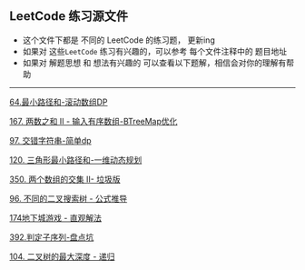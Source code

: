 ## LeetCode 练习源文件
* 这个文件下都是 不同的 LeetCode 的练习题， 更新ing
* 如果对 这些`LeetCode` 练习有兴趣的，可以参考 每个文件注释中的 题目地址
* 如果对 解题思想 和 想法有兴趣的 可以查看以下题解，相信会对你的理解有帮助
---
[64.最小路径和-滚动数组DP](https://leetcode-cn.com/problems/minimum-path-sum/solution/rust-gun-dong-shu-zu-dp-by-dingiso/)

[167. 两数之和 II - 输入有序数组-BTreeMap优化](https://leetcode-cn.com/problems/two-sum-ii-input-array-is-sorted/solution/btreemap-by-dingiso/)

[97. 交错字符串-简单dp](https://leetcode-cn.com/problems/interleaving-string/solution/guan-fang-ti-jie-gai-by-dingiso/)

[120. 三角形最小路径和-一维动态规划](https://leetcode-cn.com/problems/triangle/solution/la-ji-ti-jie-gun-dong-shu-zu-by-dingiso/)

[350. 两个数组的交集 II- 垃圾版](https://leetcode-cn.com/problems/intersection-of-two-arrays-ii/solution/zui-la-ji-dai-ma-mei-you-zhi-yi-by-dingiso/)

[96. 不同的二叉搜索树 - 公式推导](https://leetcode-cn.com/problems/unique-binary-search-trees/solution/jie-ti-si-lu-by-dingiso/)

[174地下城游戏 - 直观解法](https://leetcode-cn.com/problems/dungeon-game/solution/zhi-guan-jie-fa-by-dingiso/)

[392.判定子序列-盘点坑](https://leetcode-cn.com/problems/is-subsequence/solution/na-xie-ke-neng-yu-dao-de-keng-by-dingiso/)

[104. 二叉树的最大深度 - 递归](https://leetcode-cn.com/problems/maximum-depth-of-binary-tree/solution/la-ji-ti-jie-di-gui-by-dingiso/)
